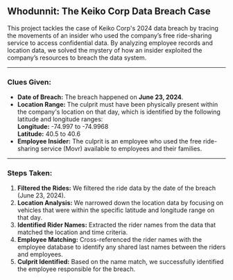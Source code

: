 ## Whodunnit: The Keiko Corp Data Breach Case
This project tackles the case of Keiko Corp's 2024 data breach by tracing the movements of an insider who used the company’s free ride-sharing service to access confidential data. By analyzing employee records and location data, we solved the mystery of how an insider exploited the company’s resources to breach the data system.

---

### **Clues Given:**
- **Date of Breach:** The breach happened on **June 23, 2024**.
- **Location Range:** The culprit must have been physically present within the company's location on that day, which is identified by the following latitude and longitude ranges:  
  **Longitude:** -74.997 to -74.9968  
  **Latitude:** 40.5 to 40.6
- **Employee Insider:** The culprit is an employee who used the free ride-sharing service (Movr) available to employees and their families.

---

### **Steps Taken:**
1. **Filtered the Rides:** We filtered the ride data by the date of the breach (June 23, 2024).
2. **Location Analysis:** We narrowed down the location data by focusing on vehicles that were within the specific latitude and longitude range on that day.
3. **Identified Rider Names:** Extracted the rider names from the data that matched the location and time criteria.
4. **Employee Matching:** Cross-referenced the rider names with the employee database to identify any shared last names between the riders and employees.
5. **Culprit Identified:** Based on the name match, we successfully identified the employee responsible for the breach.
